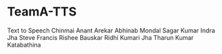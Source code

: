 # TeamA-TTS
Text to Speech  Chinmai Anant Arekar Abhinab Mondal Sagar Kumar Indra Jha Steve Francis Rishee Bauskar Ridhi Kumari Jha   Tharun Kumar Katabathina
